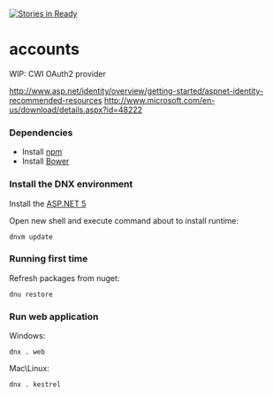 [![Stories in Ready](https://badge.waffle.io/CWISoftware/accounts.png?label=ready&title=Ready)](https://waffle.io/CWISoftware/accounts)
# accounts
WIP: CWI OAuth2 provider

http://www.asp.net/identity/overview/getting-started/aspnet-identity-recommended-resources
http://www.microsoft.com/en-us/download/details.aspx?id=48222
### Dependencies

* Install [npm](https://www.npmjs.com/package/npm)
* Install [Bower](http://bower.io/#install-bower)

### Install the DNX environment

Install the [ASP.NET 5](https://github.com/aspnet/Home#cmd)

Open new shell and execute command about to install runtime:

	dnvm update

### Running first time

Refresh packages from nuget:

	dnu restore

### Run web application

Windows:

	dnx . web

Mac\Linux:

	dnx . kestrel